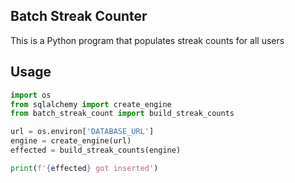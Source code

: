 ## Batch Streak Counter

This is a Python program that populates streak counts for all users

## Usage

```python
import os
from sqlalchemy import create_engine
from batch_streak_count import build_streak_counts

url = os.environ['DATABASE_URL']
engine = create_engine(url)
effected = build_streak_counts(engine)

print(f'{effected} got inserted')
```
